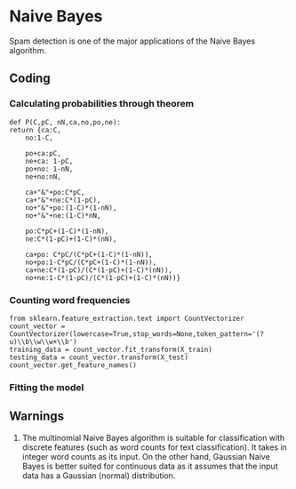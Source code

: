# Naive Bayes 
Spam detection is one of the major applications of the Naive Bayes algorithm.

## Coding 
### Calculating probabilities through theorem
	def P(C,pC, nN,ca,no,po,ne):
    return {ca:C, 
        no:1-C,
        
        po+ca:pC,
        ne+ca: 1-pC,
        po+no: 1-nN, 
        ne+no:nN,
        
        ca+"&"+po:C*pC,
        ca+"&"+ne:C*(1-pC), 
        no+"&"+po:(1-C)*(1-nN),
        no+"&"+ne:(1-C)*nN,
        
        po:C*pC+(1-C)*(1-nN), 
        ne:C*(1-pC)+(1-C)*(nN),
        
        ca+po: C*pC/(C*pC+(1-C)*(1-nN)),
        no+po:1-C*pC/(C*pC+(1-C)*(1-nN)),
        ca+ne:C*(1-pC)/(C*(1-pC)+(1-C)*(nN)),
        no+ne:1-C*(1-pC)/(C*(1-pC)+(1-C)*(nN))}
### Counting word frequencies 
	from sklearn.feature_extraction.text import CountVectorizer
	count_vector = CountVectorizer(lowercase=True,stop_words=None,token_pattern='(?u)\\b\\w\\w+\\b')
	training_data = count_vector.fit_transform(X_train)
	testing_data = count_vector.transform(X_test)
	count_vector.get_feature_names()
### Fitting the model 

## Warnings 
1. The multinomial Naive Bayes algorithm is suitable for classification with discrete features (such as word counts for text classification). It takes in integer word counts as its input. On the other hand, Gaussian Naive Bayes is better suited for continuous data as it assumes that the input data has a Gaussian (normal) distribution.
